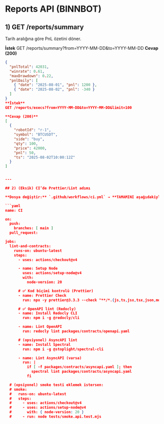 # Reports API (BINNBOT)

## 1) GET /reports/summary
Tarih aralığına göre PnL özetini döner.

**İstek**
GET /reports/summary?from=YYYY-MM-DD&to=YYYY-MM-DD
**Cevap (200)**
```json
{
  "pnlTotal": 42031,
  "winrate": 0.61,
  "maxDrawdown": 0.22,
  "pnlDaily": [
    { "date": "2025-08-01", "pnl": 1200 },
    { "date": "2025-08-02", "pnl": -340 }
  ]
}
**İstek**
GET /reports/execs?from=YYYY-MM-DD&to=YYYY-MM-DD&limit=100

**Cevap (200)**
[
  {
    "robotId": "r-1",
    "symbol": "BTCUSDT",
    "side": "buy",
    "qty": 100,
    "price": 42000,
    "pnl": 50,
    "ts": "2025-08-02T10:00:12Z"
  }
]


---

## 2) (Eksik) CI’de Prettier/Lint adımı

**Dosya değiştir:** `.github/workflows/ci.yml` → **TAMAMINI aşağıdakiyle değiştir**

```yaml
name: CI

on:
  push:
    branches: [ main ]
  pull_request:

jobs:
  lint-and-contracts:
    runs-on: ubuntu-latest
    steps:
      - uses: actions/checkout@v4

      - name: Setup Node
        uses: actions/setup-node@v4
        with:
          node-version: 20

      # ✅ Kod biçimi kontrolü (Prettier)
      - name: Prettier Check
        run: npx -y prettier@3.3.3 --check "**/*.{js,ts,jsx,tsx,json,md,yaml,yml}"

      # ✅ OpenAPI lint (Redocly)
      - name: Install Redocly CLI
        run: npm i -g @redocly/cli

      - name: Lint OpenAPI
        run: redocly lint packages/contracts/openapi.yaml

      # (opsiyonel) AsyncAPI lint
      - name: Install Spectral
        run: npm i -g @stoplight/spectral-cli

      - name: Lint AsyncAPI (varsa)
        run: |
          if [ -f packages/contracts/asyncapi.yaml ]; then
            spectral lint packages/contracts/asyncapi.yaml
          fi

  # (opsiyonel) smoke testi eklemek istersen:
  # smoke:
  #   runs-on: ubuntu-latest
  #   steps:
  #     - uses: actions/checkout@v4
  #     - uses: actions/setup-node@v4
  #       with: { node-version: 20 }
  #     - run: node tests/smoke.api.test.mjs
